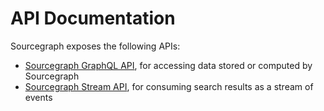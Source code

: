 # API Documentation

Sourcegraph exposes the following APIs:

- [Sourcegraph GraphQL API](graphql/index.md), for accessing data stored or computed by Sourcegraph
- [Sourcegraph Stream API](stream_api/index.md), for consuming search results as a stream of events
